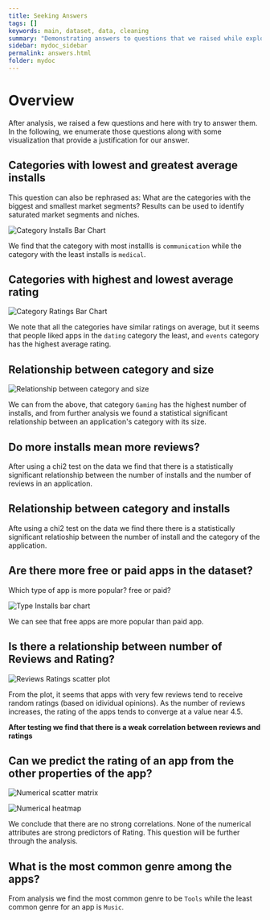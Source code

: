 ```yaml
---
title: Seeking Answers
tags: []
keywords: main, dataset, data, cleaning
summary: "Demonstrating answers to questions that we raised while exploring the dataset"
sidebar: mydoc_sidebar
permalink: answers.html
folder: mydoc
---
```


# Overview
After analysis, we raised a few questions and here with try to answer them. In the following, we enumerate those questions along with some visualization that provide a justification for our answer.

## Categories with lowest and greatest average installs

This question can also be rephrased as: What are the categories with the biggest and smallest market segments? Results can be used to identify saturated market segments and niches. 


![Category Installs Bar Chart](images/category_install_bar.png)


We find that the category with most installls is `communication` while the category with the least installs is `medical`.

## Categories with highest and lowest average rating

![Category Ratings Bar Chart](images/category_rating_bar.png)

We note that all the categories have similar ratings on average, but it seems that people liked apps in the `dating` category the least, and `events` category has the highest average rating.


## Relationship between category and size

![Relationship between category and size](images/category_size_bar.png)

We can from the above, that category `Gaming` has the highest number of installs, and from further analysis we found a statistical significant relationship between an application's category with its size.

## Do more installs mean more reviews?


After using a chi2 test on the data we find that there is a statistically significant relationship between the number of installs and the number of reviews in an application.

## Relationship between category and installs

Afte using a chi2 test on the data we find there there is a statistically significant relatioship between the number of install and the category of the application.

## Are there more free or paid apps in the dataset? 

Which type of app is more popular? free or paid?

![Type Installs bar chart](images/type_installs_bar.png)

We can see that free apps are more popular than paid app.

## Is there a relationship between number of Reviews and Rating?

![Reviews Ratings scatter plot](images/reviews_rating_scatter.png)

From the plot, it seems that apps with very few reviews tend to receive random ratings (based on idividual opinions). As the number of reviews increases, the rating of the apps tends to converge at a value near 4.5.

**After testing we find that there is a weak correlation between reviews and ratings**

## Can we predict the rating of an app from the other properties of the app?
![Numerical scatter matrix](images/numerical_scatter_matrix.png)


![Numerical heatmap](images/numerical_heatmap.png)

We conclude that there are no strong correlations. None of the numerical attributes are strong predictors of Rating. This question will be further through the analysis.

## What is the most common genre among the apps?
From analysis we find the most common genre to be `Tools` while the least common genre for an app is `Music`.